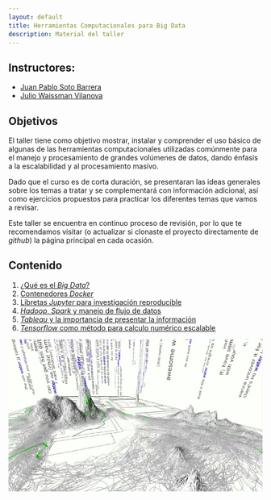 ```yaml
---
layout: default
title: Herramientas Computacionales para Big Data
description: Material del taller
---
```


## Instructores:

- [Juan Pablo Soto Barrera]()
- [Julio Waissman Vilanova](http://mat.uson.mx/~juliowaissman/)

## Objetivos

El taller tiene como objetivo mostrar, instalar y comprender el uso básico de
algunas de las herramientas computacionales utilizadas comúnmente para el manejo
y procesamiento de grandes volúmenes de datos, dando énfasis a la escalabilidad
y al procesamiento masivo.

Dado que el curso es de corta duración, se presentaran las ideas generales sobre
los temas a tratar y se complementará con información adicional, así como
ejercicios propuestos para practicar los diferentes temas que vamos a revisar.

Este taller se encuentra en continuo proceso de revisión, por lo que te
recomendamos visitar (o actualizar si clonaste el proyecto directamente de
*github*) la página principal en cada ocasión.

## Contenido

1. [¿Qué es el *Big Data*?]()
2. [Contenedores *Docker*](docker/)
3. [Libretas *Jupyter* para investigación reproducible](jupyter/)
4. [*Hadoop*, *Spark* y manejo de flujo de datos]()
5. [*Tableau* y la importancia de presentar la información]()
6. [*Tensorflow* como método para calculo numérico escalable]()

![](big-data.jpg)
